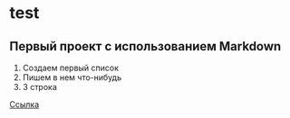 # test

## Первый проект с использованием Markdown

1. Создаем первый список
2. Пишем в нем что-нибудь
3. 3 строка


[Ссылка](https://github.com/arclyte1/test/edit/main/README.md)

